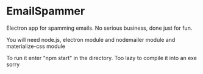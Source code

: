 # EmailSpammer
Electron app for spamming emails. No serious business, done just for fun.

You will need node.js, electron module and nodemailer module and materialize-css module

To run it enter "npm start" in the directory.
Too lazy to compile it into an exe sorry

